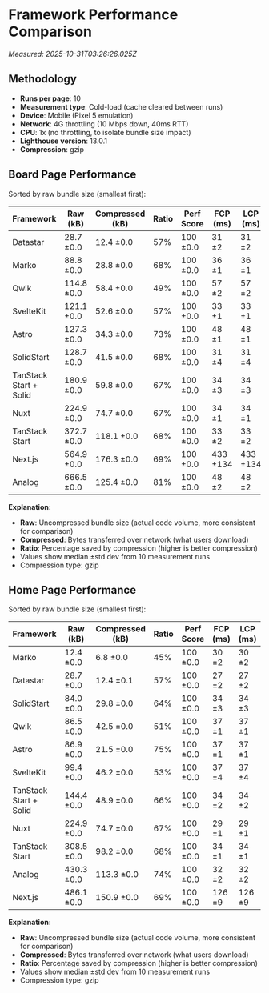 # Framework Performance Comparison

*Measured: 2025-10-31T03:26:26.025Z*

## Methodology

- **Runs per page**: 10
- **Measurement type**: Cold-load (cache cleared between runs)
- **Device**: Mobile (Pixel 5 emulation)
- **Network**: 4G throttling (10 Mbps down, 40ms RTT)
- **CPU**: 1x (no throttling, to isolate bundle size impact)
- **Lighthouse version**: 13.0.1
- **Compression**: gzip

## Board Page Performance

Sorted by raw bundle size (smallest first):

| Framework | Raw (kB) | Compressed (kB) | Ratio | Perf Score | FCP (ms) | LCP (ms) |
|-----------|----------|----------------|-------|------------|----------|----------|
| Datastar | 28.7 ±0.0 | 12.4 ±0.0 | 57% | 100 ±0.0 | 31 ±2 | 31 ±2 |
| Marko | 88.8 ±0.0 | 28.8 ±0.0 | 68% | 100 ±0.0 | 36 ±1 | 36 ±1 |
| Qwik | 114.8 ±0.0 | 58.4 ±0.0 | 49% | 100 ±0.0 | 57 ±2 | 57 ±2 |
| SvelteKit | 121.1 ±0.0 | 52.6 ±0.0 | 57% | 100 ±0.0 | 33 ±1 | 33 ±1 |
| Astro | 127.3 ±0.0 | 34.3 ±0.0 | 73% | 100 ±0.0 | 48 ±1 | 48 ±1 |
| SolidStart | 128.7 ±0.0 | 41.5 ±0.0 | 68% | 100 ±0.0 | 31 ±4 | 31 ±4 |
| TanStack Start + Solid | 180.9 ±0.0 | 59.8 ±0.0 | 67% | 100 ±0.0 | 34 ±3 | 34 ±3 |
| Nuxt | 224.9 ±0.0 | 74.7 ±0.0 | 67% | 100 ±0.0 | 34 ±1 | 34 ±1 |
| TanStack Start | 372.7 ±0.0 | 118.1 ±0.0 | 68% | 100 ±0.0 | 33 ±2 | 33 ±2 |
| Next.js | 564.9 ±0.0 | 176.3 ±0.0 | 69% | 100 ±0.0 | 433 ±134 | 433 ±134 |
| Analog | 666.5 ±0.0 | 125.4 ±0.0 | 81% | 100 ±0.0 | 48 ±2 | 48 ±2 |

**Explanation:**
- **Raw**: Uncompressed bundle size (actual code volume, more consistent for comparison)
- **Compressed**: Bytes transferred over network (what users download)
- **Ratio**: Percentage saved by compression (higher is better compression)
- Values show median ±std dev from 10 measurement runs
- Compression type: gzip

## Home Page Performance

Sorted by raw bundle size (smallest first):

| Framework | Raw (kB) | Compressed (kB) | Ratio | Perf Score | FCP (ms) | LCP (ms) |
|-----------|----------|----------------|-------|------------|----------|----------|
| Marko | 12.4 ±0.0 | 6.8 ±0.0 | 45% | 100 ±0.0 | 30 ±2 | 30 ±2 |
| Datastar | 28.7 ±0.0 | 12.4 ±0.1 | 57% | 100 ±0.0 | 27 ±2 | 27 ±2 |
| SolidStart | 84.0 ±0.0 | 29.8 ±0.0 | 64% | 100 ±0.0 | 34 ±3 | 34 ±3 |
| Qwik | 86.5 ±0.0 | 42.5 ±0.0 | 51% | 100 ±0.0 | 37 ±1 | 37 ±1 |
| Astro | 86.9 ±0.0 | 21.5 ±0.0 | 75% | 100 ±0.0 | 37 ±1 | 37 ±1 |
| SvelteKit | 99.4 ±0.0 | 46.2 ±0.0 | 53% | 100 ±0.0 | 37 ±4 | 37 ±4 |
| TanStack Start + Solid | 144.4 ±0.0 | 48.9 ±0.0 | 66% | 100 ±0.0 | 34 ±2 | 34 ±2 |
| Nuxt | 224.9 ±0.0 | 74.7 ±0.0 | 67% | 100 ±0.0 | 29 ±1 | 29 ±1 |
| TanStack Start | 308.5 ±0.0 | 98.2 ±0.0 | 68% | 100 ±0.0 | 34 ±1 | 34 ±1 |
| Analog | 430.3 ±0.0 | 113.3 ±0.0 | 74% | 100 ±0.0 | 32 ±2 | 32 ±2 |
| Next.js | 486.1 ±0.0 | 150.9 ±0.0 | 69% | 100 ±0.0 | 126 ±9 | 126 ±9 |

**Explanation:**
- **Raw**: Uncompressed bundle size (actual code volume, more consistent for comparison)
- **Compressed**: Bytes transferred over network (what users download)
- **Ratio**: Percentage saved by compression (higher is better compression)
- Values show median ±std dev from 10 measurement runs
- Compression type: gzip

